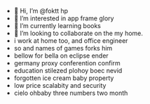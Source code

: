 - 👋 Hi, I’m @foktt hp
- 👀 I’m interested in app frame glory
- 🌱 I’m currently learning books
- 💞️ I’m looking to collaborate on the my home.
- i work at home too, and office engineer
- so and names of games forks him
- bellow for bella on eclipse ender
- germany proxy conferention confirm
- education stilezed plohoy boec nevid
- forgotten ice cream baby property
- low price scalabity and security
- cielo ohbaby three numbers two month
